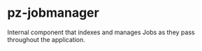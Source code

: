 # pz-jobmanager
Internal component that indexes and manages Jobs as they pass throughout the application. 
